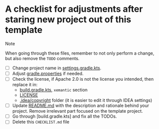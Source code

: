 # A checklist for adjustments after staring new project out of this template

> [!NOTE]
> When going through these files, remember to not only perform a change, but also remove the `TODO` comments.

* [ ] Change project name in [settings.gradle.kts](settings.gradle.kts).
* [ ] Adjust [gradle.properties](gradle.properties) if needed.
* [ ] Check the license, if Apache 2.0 is not the license you intended, then replace it in:
  * [build.gradle.kts](build.gradle.kts), `xemantic` section
  * [LICENSE](LICENSE)
  * [.idea/copyright](.idea/copyright) folder (it is easier to edit it through IDEA settings)
* [ ] Update [README.md](README.md) with the description and rationale behind your project. Remove irrelevant part focused on the template project.
* [ ] Go through [build.gradle.kts] and fix all the TODOs.
* [ ] Delete this `CHECKLIST.md` file
